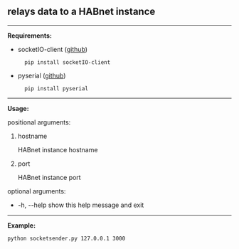 ## relays data to a HABnet instance
--- 

**Requirements:**

* socketIO-client  ([github](https://github.com/invisibleroads/socketIO-client))

        pip install socketIO-client

* pyserial ([github](https://github.com/pyserial/pyserial))

        pip install pyserial


---

**Usage:**

positional arguments:

  1. hostname 

        HABnet instance hostname

  2. port
  
        HABnet instance port

optional arguments:
* -h, --help  show this help message and exit

---

**Example:**

    python socketsender.py 127.0.0.1 3000